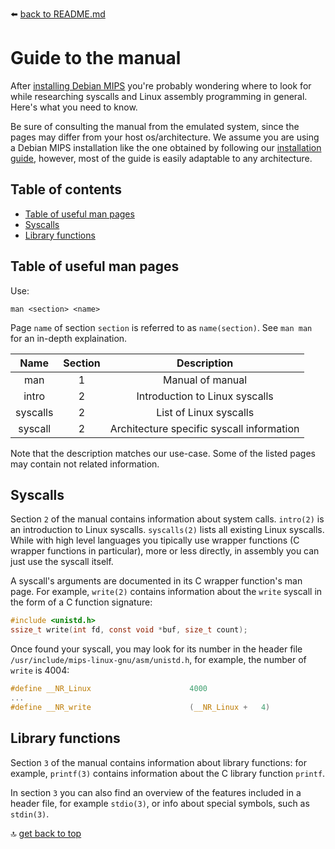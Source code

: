 :arrow_left: [back to README.md](../README.md)


# Guide to the manual
After [installing Debian MIPS] you're probably wondering where to look for while researching syscalls and Linux assembly programming in general. Here's what you need to know.

Be sure of consulting the manual from the emulated system, since the pages may differ from your host os/architecture. We assume you are using a Debian MIPS installation like the one obtained by following our [installation guide], however, most of the guide is easily adaptable to any architecture.

[installation guide]: install.md
[installing Debian MIPS]: install.md



## Table of contents
- [Table of useful man pages](#Table-of-useful-man-pages)
- [Syscalls](#Syscalls)
- [Library functions](#Library-functions)


## Table of useful man pages
Use:
```
man <section> <name>
```
Page `name` of section `section` is referred to as `name(section)`. See `man man` for an in-depth explaination.

|   Name   | Section |               Description                 |
|:--------:|:-------:|:-----------------------------------------:|
|   man    |    1    |             Manual of manual              |
| intro    |    2    |       Introduction to Linux syscalls      |
| syscalls |    2    |           List of Linux syscalls          |
| syscall  |    2    | Architecture specific syscall information |

Note that the description matches our use-case. Some of the listed pages may contain not related information.



## Syscalls
Section `2` of the manual contains information about system calls. `intro(2)` is an introduction to Linux syscalls. `syscalls(2)` lists all existing Linux syscalls. While with high level languages you tipically use wrapper functions (C wrapper functions in particular), more or less directly, in assembly you can just use the syscall itself.

A syscall's arguments are documented in its C wrapper function's man page. For example, `write(2)` contains information about the `write` syscall in the form of a C function signature:

```c
#include <unistd.h>
ssize_t write(int fd, const void *buf, size_t count);
```

Once found your syscall, you may look for its number in the header file `/usr/include/mips-linux-gnu/asm/unistd.h`, for example, the number of `write` is 4004:
```c
#define __NR_Linux                      4000
...
#define __NR_write                      (__NR_Linux +   4)
```


## Library functions
Section `3` of the manual contains information about library functions: for example, `printf(3)` contains information about the C library function `printf`.

In section `3` you can also find an overview of the features included in a header file, for example `stdio(3)`, or info about special symbols, such as `stdin(3)`.



:top: [get back to top](#Guide-to-the-manual)
